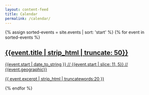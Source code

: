 ```yaml
---
layout: content-feed
title: Calendar
permalink: /calendar/
---
```

<section class="blog">
  <div class="container">
    <div class="post-list">
      {% assign sorted-events = site.events | sort: 'start' %}
      {% for event in sorted-events %}
      <div class="post-card">
        <a class="post-card__inner" href="{{ event.url }}">
          <div class="post-card__header">
            <h2>{{event.title | strip_html | truncate: 50}}</h2>
            <p>{{event.start | date_to_string }} // {{event.start | slice: 11, 5}} // {{event.geographic}}</p>
            <p>{{ event.excerpt | strip_html | truncatewords:20 }}</p>
          </div>
        </a>
      </div>
      {% endfor %}
    </div>
  </div>
</section>
